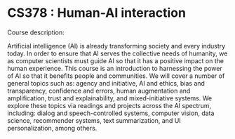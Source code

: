 # CS378 : Human-AI interaction 

Course description:

Artificial intelligence (AI) is already transforming society and every industry today.
In order to ensure that AI serves the collective needs of humanity, we as computer scientists must
guide AI so that it has a positive impact on the human experience. This course is an introduction to 
harnessing the power of AI so that it benefits people and communities. We will cover a number of general
topics such as: agency and initiative, AI and ethics, bias and transparency, confidence and errors, 
human augmentation and amplification, trust and explainability, and mixed-initiative systems. 
We explore these topics via readings and projects across the AI spectrum, including: dialog and speech-controlled systems, 
computer vision, data science, recommender systems, text summarization, and UI personalization, among others.

